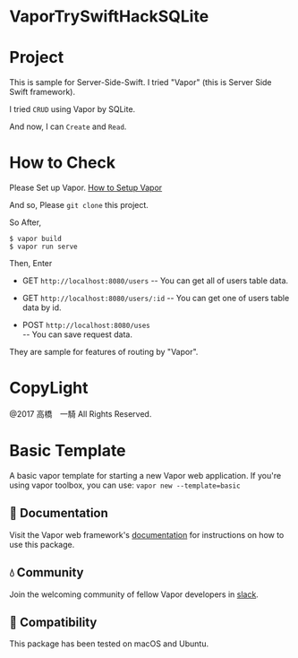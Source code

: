 # VaporTrySwiftHackSQLite

# Project
This is sample for Server-Side-Swift.
I tried "Vapor" (this is Server Side Swift framework).

I tried `CRUD` using Vapor by SQLite.

And now, I can `Create` and `Read`.

# How to Check

Please Set up Vapor.
[How to Setup Vapor](https://vapor.github.io/documentation/)

And so, Please `git clone` this project.

So After,

```
$ vapor build
$ vapor run serve
``` 

Then, Enter 
- GET `http://localhost:8080/users`
-- You can get all of users table data.


- GET `http://localhost:8080/users/:id`
-- You can get one of users table data by id.


- POST `http://localhost:8080/uses`  
-- You can save request data.

They are sample for features of routing by "Vapor".

# CopyLight
@2017 高橋　一騎 All Rights Reserved.

# Basic Template

A basic vapor template for starting a new Vapor web application. If you're using vapor toolbox, you can use: `vapor new --template=basic`

## 📖 Documentation

Visit the Vapor web framework's [documentation](http://docs.vapor.codes) for instructions on how to use this package.

## 💧 Community

Join the welcoming community of fellow Vapor developers in [slack](http://vapor.team).

## 🔧 Compatibility

This package has been tested on macOS and Ubuntu.
